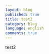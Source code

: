 ```yaml
---
layout: blog
published: true
title: test2
category: blog
language: english
comments: true
---
```


test2
